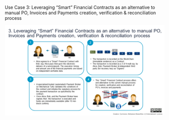 Use Case 3: Leveraging “Smart” Financial Contracts as an alternative to manual PO, Invoices and Payments creation, verification & reconciliation process


<img alt="UC1" style="border-width:0" src="./Images/UC3.PNG" /></a>
